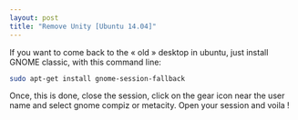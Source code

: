 ```yaml
---
layout: post
title: "Remove Unity [Ubuntu 14.04]"
---
```

If you want to come back to the &laquo;&nbsp;old&nbsp;&raquo; desktop in ubuntu, just install GNOME classic, with this command line:
```bash
sudo apt-get install gnome-session-fallback
```
Once, this is done, close the session, click on the gear icon near the user name and select gnome compiz or metacity. Open your session and voila !